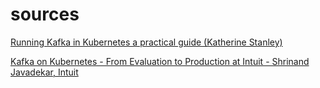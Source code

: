 # sources

[Running Kafka in Kubernetes a practical guide (Katherine Stanley)](https://www.youtube.com/watch?v=hB6BrhFZs5k)


[Kafka on Kubernetes - From Evaluation to Production at Intuit - Shrinand Javadekar, Intuit](https://www.youtube.com/watch?v=1SBxxMzlLAc)